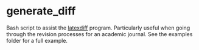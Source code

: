 # generate_diff
Bash script to assist the [latexdiff](https://ctan.org/pkg/latexdiff) program. Particularly useful when going through the revision processes for an academic journal. See the examples folder for a full example.
